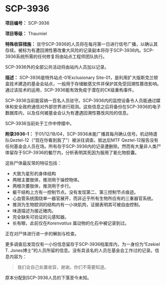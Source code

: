 # SCP-3936
                        


**项目编号：** SCP-3936

**项目等级：** Thaumiel

**特殊收容措施：** 驻守SCP-3936的人员将在每月第一日进行信号广播，以确认其存续。被标为有遭回溯性篡改重大风险的记录副本将存于SCP-3936内。SCP-3936系统所需的任何修复将由站点工程师团队执行。

SCP-3936外的全部公共活动将由站内人员加以记录。

**描述：** SCP-3936是特外站点-01Exclusionary Site-01，是利用扩大版斯克兰顿盒技术建造的基金会站点，一般用于存储敏感文件并保护其免受回溯性篡改影响。通过该技术的运用，SCP-3936能有效免疫于潜在的CK级重构事件。

SCP-3936当前能容纳一百名人员驻守。SCP-3936内的监控设备令人员能通过媒体和安全政府通信对外部世界进行观测。这些信息之后将备份在SCP-3936的电子数据库内，以及任何被基金会认为有遭遇回溯性篡改风险的信息。

SCP-3936当前处于工作中停摆中。

**附录3936-1：** 于01/12/18/04，SCP-3936未能广播其每月确认信号。机动特遣队Qeztel-12（“现在你看到我了”）被派往调查。抵达后MTF Qeztel-12报告没有任何基金会人员在场。所有存于SCP-3936内的记录遭删除。然而有大量非人类尸体留存于SCP-3936的餐厅内，分析表明其死因为服用了氰化物胶囊。

这些尸体最反常的特征包括：

- 大致为星形的身体结构
- 两根主要肢体，推测用于操控物体。
- 两根次要肢体，推测用于步行。
- 躯干结构上方有一控制节点。没有发现第二、第三控制节点痕迹。
- 心血管系统围绕单一器官展开，而非近乎所有生物所应有的三重器官系统。
- 推测为生物腔洞的结构内有一小块肌肉，证据表明其可被自由控制。
- 味道描述为接近猪肉。
- 完全缺失可验证的元感知器。
- 长有眼，此前仅在*Korenvatius* 属动物的化石中被记录到过。

正在对尸体进行进一步的解剖与检查。

更多调查后发现仅有一小份信息留存于SCP-3936档案库内，为一身份为“Ezekiel T. Jones博士”的人员所留的信息。没有具该名的人员在基金会工作过的记录。信息内容为：


> 我们会自己处置收容，谢谢。你们不需要知道。
> 

原本分配到SCP-3936人员的下落至今未知。



                    